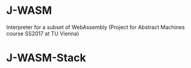 # J-WASM
Interpreter for a subset of WebAssembly (Project for Abstract Machines course SS2017 at TU Vienna)
# J-WASM-Stack
